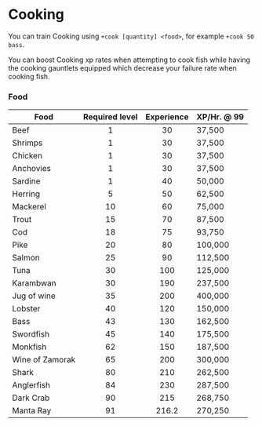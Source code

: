 # Cooking

You can train Cooking using `+cook [quantity] <food>`, for example `+cook 50 bass`.

You can boost Cooking xp rates when attempting to cook fish while having the cooking gauntlets equipped which decrease your failure rate when cooking fish.

### Food

| **Food**        | **Required level** | **Experience** | **XP/Hr. @ 99** |
| --------------- | :----------------: | :------------: | --------------- |
| Beef            |          1         |       30       | 37,500          |
| Shrimps         |          1         |       30       | 37,500          |
| Chicken         |          1         |       30       | 37,500          |
| Anchovies       |          1         |       30       | 37,500          |
| Sardine         |          1         |       40       | 50,000          |
| Herring         |          5         |       50       | 62,500          |
| Mackerel        |         10         |       60       | 75,000          |
| Trout           |         15         |       70       | 87,500          |
| Cod             |         18         |       75       | 93,750          |
| Pike            |         20         |       80       | 100,000         |
| Salmon          |         25         |       90       | 112,500         |
| Tuna            |         30         |       100      | 125,000         |
| Karambwan       |         30         |       190      | 237,500         |
| Jug of wine     |         35         |       200      | 400,000         |
| Lobster         |         40         |       120      | 150,000         |
| Bass            |         43         |       130      | 162,500         |
| Swordfish       |         45         |       140      | 175,500         |
| Monkfish        |         62         |       150      | 187,500         |
| Wine of Zamorak |         65         |       200      | 300,000         |
| Shark           |         80         |       210      | 262,500         |
| Anglerfish      |         84         |       230      | 287,500         |
| Dark Crab       |         90         |       215      | 268,750         |
| Manta Ray       |         91         |      216.2     | 270,250         |
